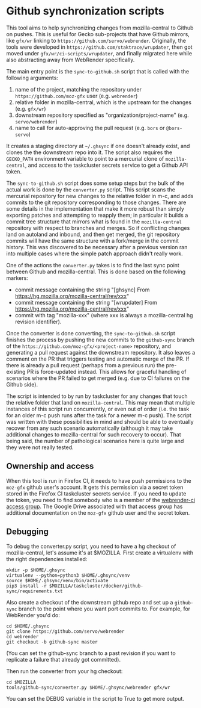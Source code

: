# Github synchronization scripts

This tool aims to help synchronizing changes from mozilla-central to Github on pushes.
This is useful for Gecko sub-projects that have Github mirrors, like `gfx/wr` linking to `https://github.com/servo/webrender`.
Originally, the tools were developed in `https://github.com/staktrace/wrupdater`,
then got moved under `gfx/wr/ci-scripts/wrupdater`,
and finally migrated here while also abstracting away from WebRender specifically.

The main entry point is the `sync-to-github.sh` script that is called with the following arguments:
  1. name of the project, matching the repository under `https://github.com/moz-gfx` user (e.g. `webrender`)
  2. relative folder in mozilla-central, which is the upstream for the changes (e.g. `gfx/wr`)
  3. downstream repository specified as "organization/project-name" (e.g. `servo/webrender`)
  4. name to call for auto-approving the pull request (e.g. `bors` or `@bors-servo`)

It creates a staging directory at `~/.ghsync` if one doesn't already exist,
and clones the the downstream repo into it.
The script also requires the `GECKO_PATH` environment variable
to point to a mercurial clone of `mozilla-central`, and access to the
taskcluster secrets service to get a Github API token.

The `sync-to-github.sh` script does some setup steps but the bulk of the actual work
is done by the `converter.py` script. This script scans the mercurial
repository for new changes to the relative folder in m-c,
and adds commits to the git repository corresponding to those changes.
There are some details in the implementation that make it more robust
than simply exporting patches and attempting to reapply them;
in particular it builds a commit tree structure that mirrors what is found in
the `mozilla-central` repository with respect to branches and merges.
So if conflicting changes land on autoland and inbound, and then get
merged, the git repository commits will have the same structure with
a fork/merge in the commit history. This was discovered to be
necessary after a previous version ran into multiple cases where
the simple patch approach didn't really work.

One of the actions the `converter.py` takes is to find the last sync point
between Github and mozilla-central. This is done based on the following markers:
  - commit message containing the string "[ghsync] From https://hg.mozilla.org/mozilla-central/rev/xxx"
  - commit message containing the string "[wrupdater] From https://hg.mozilla.org/mozilla-central/rev/xxx"
  - commit with tag "mozilla-xxx"
(where xxx is always a mozilla-central hg revision identifier).

Once the converter is done converting, the `sync-to-github.sh` script
finishes the process by pushing the new commits to the `github-sync` branch
of the `https://github.com/moz-gfx/<project-name>` repository,
and generating a pull request against the downstream repository. It also
leaves a comment on the PR that triggers testing and automatic merge of the PR.
If there is already a pull request (perhaps from a previous run) the
pre-existing PR is force-updated instead. This allows for graceful
handling of scenarios where the PR failed to get merged (e.g. due to
CI failures on the Github side).

The script is intended to by run by taskcluster for any changes that
touch the relative folder that land on `mozilla-central`. This may mean
that multiple instances of this script run concurrently, or even out
of order (i.e. the task for an older m-c push runs after the task for
a newer m-c push). The script was written with these possibilities in
mind and should be able to eventually recover from any such scenario
automatically (although it may take additional changes to mozilla-central
for such recovery to occur). That being said, the number of pathological
scenarios here is quite large and they were not really tested.

## Ownership and access

When this tool is run in Firefox CI, it needs to have push permissions to
the `moz-gfx` github user's account. It gets this permission via a secret token
stored in the Firefox CI taskcluster secrets service. If you need to update
the token, you need to find somebody who is a member of the
[webrender-ci access group](https://people.mozilla.org/a/webrender-ci/). The
Google Drive associated with that access group has additional documentation
on the `moz-gfx` github user and the secret token.

## Debugging

To debug the converter.py script, you need to have a hg checkout of
mozilla-central, let's assume it's at $MOZILLA. First create a virtualenv
with the right dependencies installed:

```
mkdir -p $HOME/.ghsync
virtualenv --python=python3 $HOME/.ghsync/venv
source $HOME/.ghsync/venv/bin/activate
pip3 install -r $MOZILLA/taskcluster/docker/github-sync/requirements.txt
```

Also create a checkout of the downstream github repo and set up a `github-sync`
branch to the point where you want port commits to. For example, for WebRender
you'd do:

```
cd $HOME/.ghsync
git clone https://github.com/servo/webrender
cd webrender
git checkout -b github-sync master
```

(You can set the github-sync branch to a past revision if you want to replicate
a failure that already got committed).

Then run the converter from your hg checkout:

```
cd $MOZILLA
tools/github-sync/converter.py $HOME/.ghsync/webrender gfx/wr
```

You can set the DEBUG variable in the script to True to get more output.
